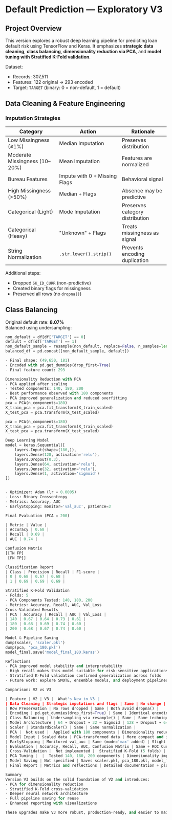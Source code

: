 # Default Prediction — Exploratory V3

## Project Overview

This version explores a robust deep learning pipeline for predicting loan default risk using TensorFlow and Keras. It emphasizes **strategic data cleaning**, **class balancing**, **dimensionality reduction via PCA**, and **model tuning with Stratified K-Fold validation**.

Dataset:  
- Records: 307,511  
- Features: 122 original → 293 encoded  
- Target: `TARGET` (binary: 0 = non-default, 1 = default)

## Data Cleaning & Feature Engineering

### Imputation Strategies

| Category | Action | Rationale |
|---------|--------|-----------|
| Low Missingness (≤1%) | Median Imputation | Preserves distribution |
| Moderate Missingness (10–20%) | Mean Imputation | Features are normalized |
| Bureau Features | Impute with 0 + Missing Flags | Behavioral signal |
| High Missingness (>50%) | Median + Flags | Absence may be predictive |
| Categorical (Light) | Mode Imputation | Preserves category distribution |
| Categorical (Heavy) | "Unknown" + Flags | Treats missingness as signal |
| String Normalization | `.str.lower().strip()` | Prevents encoding duplication |

Additional steps:
- Dropped `SK_ID_CURR` (non-predictive)
- Created binary flags for missingness
- Preserved all rows (no `dropna()`)

## Class Balancing

Original default rate: **8.07%**  
Balanced using undersampling:

```python
non_default = df[df['TARGET'] == 0]
default = df[df['TARGET'] == 1]
non_default_sample = resample(non_default, replace=False, n_samples=len(default), random_state=42)
balanced_df = pd.concat([non_default_sample, default])

- Final shape: (49,650, 181)
- Encoded with pd.get_dummies(drop_first=True)
- Final feature count: 293

Dimensionality Reduction with PCA
- PCA applied after scaling
- Tested components: 140, 180, 200
- Best performance observed with 180 components
- PCA improved generalization and reduced overfitting
pca = PCA(n_components=180)
X_train_pca = pca.fit_transform(X_train_scaled)
X_test_pca = pca.transform(X_test_scaled)

pca = PCA(n_components=180)
X_train_pca = pca.fit_transform(X_train_scaled)
X_test_pca = pca.transform(X_test_scaled)

Deep Learning Model
model = keras.Sequential([
    layers.Input(shape=(180,)),
    layers.Dense(128, activation='relu'),
    layers.Dropout(0.3),
    layers.Dense(64, activation='relu'),
    layers.Dense(32, activation='relu'),
    layers.Dense(1, activation='sigmoid')
])


- Optimizer: Adam (lr = 0.0005)
- Loss: Binary Crossentropy
- Metrics: Accuracy, AUC
- EarlyStopping: monitor='val_auc', patience=3

Final Evaluation (PCA = 200)

| Metric | Value | 
| Accuracy | 0.68 | 
| Recall | 0.69 | 
| AUC | 0.74 | 

Confusion Matrix
[[TN FP]
 [FN TP]]

Classification Report
| Class | Precision | Recall | F1-score | 
| 0 | 0.68 | 0.67 | 0.68 | 
| 1 | 0.69 | 0.69 | 0.69 | 

Stratified K-Fold Validation
- Folds: 5
- PCA Components Tested: 140, 180, 200
- Metrics: Accuracy, Recall, AUC, Val_Loss
Cross-Validated Results
| PCA | Accuracy | Recall | AUC | Val_Loss | 
| 140 | 0.67 | 0.64 | 0.73 | 0.61 | 
| 180 | 0.68 | 0.69 | 0.74 | 0.60 | 
| 200 | 0.68 | 0.67 | 0.74 | 0.60 | 

Model & Pipeline Saving
dump(scaler, 'scaler.pkl')
dump(pca, 'pca_180.pkl')
model_final.save('model_final_180.keras')

Reflections
- PCA improved model stability and interpretability
- High recall makes this model suitable for risk-sensitive applications
- Stratified K-Fold validation confirmed generalization across folds
- Future work: explore SMOTE, ensemble models, and deployment pipelines

Comparison: V2 vs V3

| Feature | V2 | V3 |  What's New in V3 | 
| Data Cleaning | Strategic imputations and flags | Same | No change | 
| Row Preservation | No rows dropped | Same | Both avoid dropna() | 
| Encoding | pd.get_dummies(drop_first=True) | Same | Identical encoding | 
| Class Balancing | Undersampling via resample() | Same | Same technique | 
| Model Architecture | 64 → Dropout → 32 → Sigmoid | 128 → Dropout → 64 → 32 → Sigmoid | Deeper and more expressive in V3 | 
| Scaler | StandardScaler() | Same | Same normalization | 
| PCA |  Not used |  Applied with 180 components | Dimensionality reduction added | 
| Model Input | Scaled data | PCA-transformed data | More compact and informative input in V3 | 
| EarlyStopping | Monitored val_auc | Same (mode='max' added) | Slight tuning improvement | 
| Evaluation | Accuracy, Recall, AUC, Confusion Matrix | Same + ROC Curve | ROC visualization added | 
| Cross-Validation |  Not implemented |  Stratified K-Fold (5 folds) | Robustness testing added | 
| PCA Tuning |  |  Tested 140, 180, 200 components | Dimensionality impact explored | 
| Model Saving | Not specified | Saves scaler.pkl, pca_180.pkl, model_final_180.keras | Ready for reuse and deployment | 
| Final Report | Metrics and reflections | Detailed documentation + plots | More complete and visual reporting | 

Summary
Version V3 builds on the solid foundation of V2 and introduces:
- PCA for dimensionality reduction
- Stratified K-Fold cross-validation
- Deeper neural network architecture
- Full pipeline saving for reuse
- Enhanced reporting with visualizations

These upgrades make V3 more robust, production-ready, and easier to maintain or share.






